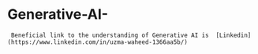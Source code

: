 # Generative-AI-
     Beneficial link to the understanding of Generative AI is  [Linkedin](https://www.linkedin.com/in/uzma-waheed-1366aa5b/)
